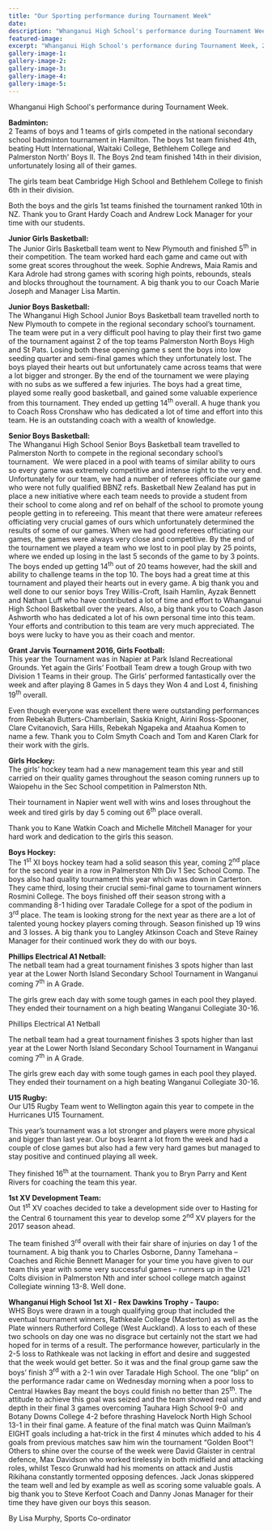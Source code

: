 ```yaml
---
title: "Our Sporting performance during Tournament Week"
date: 
description: "Whanganui High School's performance during Tournament Week, 29 August > 2 September 2016."
featured-image: 
excerpt: "Whanganui High School's performance during Tournament Week, 29 August > 2 September 2016."
gallery-image-1: 
gallery-image-2: 
gallery-image-3: 
gallery-image-4: 
gallery-image-5: 
---
```


<p>Whanganui High School's performance during Tournament Week.</p>
<p><strong>Badminton:</strong> <br />2 Teams of boys and 1 teams of girls competed in the national secondary school badminton tournament in Hamilton. The boys 1st team finished 4th, beating Hutt International, Waitaki College, Bethlehem College and Palmerston North' Boys II. The Boys 2nd team finished 14th in their division, unfortunately losing all of their games.</p>
<p>The girls team beat Cambridge High School and Bethlehem College to finish 6th in their division.</p>
<p>Both the boys and the girls 1st teams finished the tournament ranked 10th in NZ. Thank you to Grant Hardy Coach and Andrew Lock Manager for your time with our students.</p>
<p><strong>Junior Girls Basketball:<br /></strong>The Junior Girls Basketball team went to New Plymouth and finished 5<sup>th</sup>&nbsp;in their competition. The team worked hard each game and came out with some great scores throughout the week. Sophie Andrews, Maia Ramis and Kara Adrole had strong games with scoring high points, rebounds, steals and blocks throughout the tournament. A big thank you to our Coach Marie Joseph and Manager Lisa Martin.</p>
<p><strong>Junior Boys Basketball:</strong><br />The Whanganui High School Junior Boys Basketball team travelled north to New Plymouth to compete in the regional secondary school&rsquo;s tournament. The team were put in a very difficult pool having to play their first two game of the tournament against 2 of the top teams Palmerston North Boys High and St Pats. Losing both these opening game s sent the boys into low seeding quarter and semi-final games which they unfortunately lost. The boys played their hearts out but unfortunately came across teams that were a lot bigger and stronger. By the end of the tournament we were playing with no subs as we suffered a few injuries. The boys had a great time, played some really good basketball, and gained some valuable experience from this tournament. They ended up getting 14<sup>th</sup> overall. A huge thank you to Coach Ross Cronshaw who has dedicated a lot of time and effort into this team. He is an outstanding coach with a wealth of knowledge.&nbsp;</p>
<p><strong>Senior Boys Basketball:<br /></strong>The Whanganui High School Senior Boys Basketball team travelled to Palmerston North to compete in the regional secondary school&rsquo;s tournament.&nbsp; We were placed in a pool with teams of similar ability to ours so every game was extremely competitive and intense right to the very end. Unfortunately for our team, we had a number of referees officiate our game who were not fully qualified BBNZ refs. Basketball New Zealand has put in place a new initiative where each team needs to provide a student from their school to come along and ref on behalf of the school to promote young people getting in to refereeing. This meant that there were amateur referees officiating very crucial games of ours which unfortunately determined the results of some of our games. When we had good referees officiating our games, the games were always very close and competitive. By the end of the tournament we played a team who we lost to in pool play by 25 points, where we ended up losing in the last 5 seconds of the game to by 3 points. The boys ended up getting 14<sup>th</sup> out of 20 teams however, had the skill and ability to challenge teams in the top 10. The boys had a great time at this tournament and played their hearts out in every game. A big thank you and well done to our senior boys Trey Willis-Croft, Isaih Hamlin, Ayzak Bennett and Nathan Luff who have contributed a lot of time and effort to Whanganui High School Basketball over the years. Also, a big thank you to Coach Jason Ashworth who has dedicated a lot of his own personal time into this team. Your efforts and contribution to this team are very much appreciated. The boys were lucky to have you as their coach and mentor. &nbsp;&nbsp;</p>
<p><strong>Grant Jarvis Tournament 2016, Girls Football:<br /></strong>This year the Tournament was in Napier at Park Island Recreational Grounds. Yet again the Girls&rsquo; Football Team drew a tough Group with two Division 1 Teams in their group. The Girls&rsquo; performed fantastically over the week and after playing 8 Games in 5 days they Won 4 and Lost 4, finishing 19<sup>th</sup> overall.</p>
<p>Even though everyone was excellent there were outstanding performances from Rebekah Butters-Chamberlain, Saskia Knight, Airini Ross-Spooner, Clare Cvitanovich, Sara Hills, Rebekah Ngapeka and Ataahua Komen to name a few. Thank you to Colm Smyth Coach and Tom and Karen Clark for their work with the girls.</p>
<p><strong>Girls Hockey:<br /></strong>The girls&rsquo; hockey team had a new management team this year and still carried on their quality games throughout the season coming runners up to Waiopehu in the Sec School competition in Palmerston Nth.</p>
<p>Their tournament in Napier went well with wins and loses throughout the week and tired girls by day 5 coming out 6<sup>th</sup>&nbsp;place overall.</p>
<p>Thank you to Kane Watkin Coach and Michelle Mitchell Manager for your hard work and dedication to the girls this season.</p>
<p><strong>Boys Hockey:<br /></strong><span>The 1</span><sup>st</sup><span>&nbsp;XI boys hockey team had a solid season this year, coming 2</span><sup>nd</sup><span>&nbsp;place for the second year in a row in Palmerston Nth Div 1 Sec School Comp. The boys also had quality tournament this year which was down in Carterton. They came third, losing their crucial semi-final game to tournament winners Rosmini College. The boys finished off their season strong with a commanding 8-1 hiding over Taradale College for a spot of the podium in 3</span><sup>rd</sup><span>&nbsp;place. The team is looking strong for the next year as there are a lot of talented young hockey players coming through. Season finished up 19 wins and 3 losses. A big thank you to Langley Atkinson Coach and Steve Rainey Manager for their continued work they do with our boys.</span></p>
<p><strong>Phillips Electrical A1 Netball:<br /></strong>The netball team had a great tournament finishes 3 spots higher than last year at the Lower North Island Secondary School Tournament in Wanganui coming 7<sup>th</sup> in A Grade.</p>
<p>The girls grew each day with some tough games in each pool they played. They ended their tournament on a high beating Wanganui Collegiate 30-16.&nbsp;</p>
<p>Phillips Electrical A1 Netball</p>
<p>The netball team had a great tournament finishes 3 spots higher than last year at the Lower North Island Secondary School Tournament in Wanganui coming 7<sup>th</sup> in A Grade.</p>
<p>The girls grew each day with some tough games in each pool they played. They ended their tournament on a high beating Wanganui Collegiate 30-16.&nbsp;</p>
<p><strong>U15 Rugby:<br /></strong>Our U15 Rugby Team went to Wellington again this year to compete in the Hurricanes U15 Tournament.</p>
<p>This year&rsquo;s tournament was a lot stronger and players were more physical and bigger than last year. Our boys learnt a lot from the week and had a couple of close games but also had a few very hard games but managed to stay positive and continued playing all week.</p>
<p>They finished 16<sup>th</sup> at the tournament. Thank you to Bryn Parry and Kent Rivers for coaching the team this year.&nbsp;</p>
<p><strong>1st XV Development Team:<br /></strong>Out 1<sup>st</sup> XV coaches decided to take a development side over to Hasting for the Central 6 tournament this year to develop some 2<sup>nd</sup> XV players for the 2017 season ahead.</p>
<p>The team finished 3<sup>rd</sup> overall with their fair share of injuries on day 1 of the tournament. A big thank you to Charles Osborne, Danny Tamehana &ndash; Coaches and Richie Bennett Manager for your time you have given to our team this year with some very successful&nbsp;games &ndash; runners up in the U21 Colts division in Palmerston Nth and inter school college match against Collegiate winning 13-8. Well done. &nbsp;</p>
<p><strong>Whanganui High School 1st XI - Rex Dawkins Trophy - Taupo:<br /></strong>WHS Boys were drawn in a tough qualifying group that included the eventual tournament winners, Rathkeale College (Masterton) as well as the Plate winners Rutherford College (West Auckland). A loss to each of these two schools on day one was no disgrace but certainly not the start we had hoped for in terms of a result. The performance however, particularly in the 2-5 loss to Rathkeale was not lacking in effort and desire and suggested that the week would get better. So it was and the final group game saw the boys&rsquo; finish 3<sup>rd</sup> with a 2-1 win over Taradale High School. The one &ldquo;blip&rdquo; on the performance radar came on Wednesday morning when a poor loss to Central Hawkes Bay meant the boys could finish no better than 25<sup>th</sup>. The attitude to achieve this goal was seized and the team showed real unity and depth in their final 3 games overcoming Tauhara High School 9-0&nbsp; and Botany Downs College 4-2 before thrashing Havelock North High School 13-1 in their final game. A feature of the final match was Quinn Mailman&rsquo;s EIGHT goals including a hat-trick in the first 4 minutes which added to his 4 goals from previous matches saw him win the tournament &ldquo;Golden Boot&rdquo;! Others to shine over the course of the week were David Glaister in central defence, Max Davidson who worked tirelessly in both midfield and attacking roles, whilst Tesco Grunwald had his moments on attack and Justis Rikihana&nbsp;constantly tormented opposing defences. Jack Jonas skippered the team well and led by example as well as scoring some valuable goals. A big thank you to Steve Kerfoot Coach and Danny Jonas Manager for their time they have given our boys this season.&nbsp;</p>
<p>By Lisa Murphy, Sports Co-ordinator</p>

